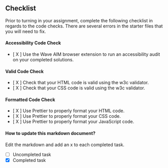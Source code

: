 ## Checklist

Prior to turning in your assignment, complete the following checklist in regards to the code checks. There are several errors in the starter files that you will need to fix.

#### Accessibility Code Check

- [ X ] Use the Wave AIM browser extension to run an accessibility audit on your completed solutions.

#### Valid Code Check

- [ X ] Check that your HTML code is valid using the w3c validator.
- [ X ] Check that your CSS code is valid using the w3c validator.

#### Formatted Code Check

- [ X ] Use Prettier to properly format your HTML code.
- [ X ] Use Prettier to properly format your CSS code.
- [ X ] Use Prettier to properly format your JavaScript code.

#### How to update this markdown document?

Edit the markdown and add an x to each completed task.

- [ ] Uncompleted task
- [x] Completed task
